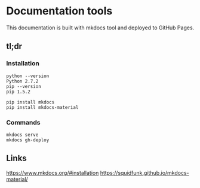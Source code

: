 # Documentation tools
This documentation is built with mkdocs tool and deployed
to GitHub Pages.

## tl;dr

### Installation
```
python --version
Python 2.7.2
pip --version
pip 1.5.2

pip install mkdocs
pip install mkdocs-material
```

### Commands
```
mkdocs serve
mkdocs gh-deploy
```

## Links
https://www.mkdocs.org/#installation
https://squidfunk.github.io/mkdocs-material/